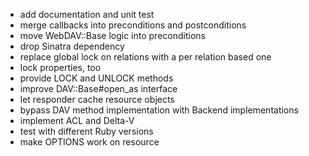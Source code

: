 * add documentation and unit test
* merge callbacks into preconditions and postconditions
* move WebDAV::Base logic into preconditions
* drop Sinatra dependency
* replace global lock on relations with a per relation based one
* lock properties, too
* provide LOCK and UNLOCK methods
* improve DAV::Base#open\_as interface
* let responder cache resource objects
* bypass DAV method implementation with Backend implementations
* implement ACL and Delta-V
* test with different Ruby versions
* make OPTIONS work on resource
